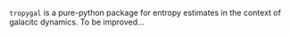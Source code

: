 $\texttt{tropygal}$ is a pure-python package for entropy
estimates in the context of galacitc dynamics. To be improved...